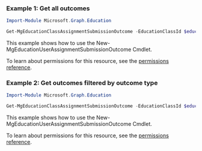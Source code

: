 ### Example 1: Get all outcomes

```powershellImport-Module Microsoft.Graph.Education

Get-MgEducationClassAssignmentSubmissionOutcome -EducationClassId $educationClassId -EducationAssignmentId $educationAssignmentId -EducationSubmissionId $educationSubmissionId
```
This example shows how to use the New-MgEducationUserAssignmentSubmissionOutcome Cmdlet.
To learn about permissions for this resource, see the [permissions reference](/graph/permissions-reference).

### Example 2: Get outcomes filtered by outcome type

```powershellImport-Module Microsoft.Graph.Education

Get-MgEducationClassAssignmentSubmissionOutcome -EducationClassId $educationClassId -EducationAssignmentId $educationAssignmentId -EducationSubmissionId $educationSubmissionId -Filter "isof('microsoft.graph.educationFeedbackResourceOutcome')"
```
This example shows how to use the New-MgEducationUserAssignmentSubmissionOutcome Cmdlet.
To learn about permissions for this resource, see the [permissions reference](/graph/permissions-reference).

